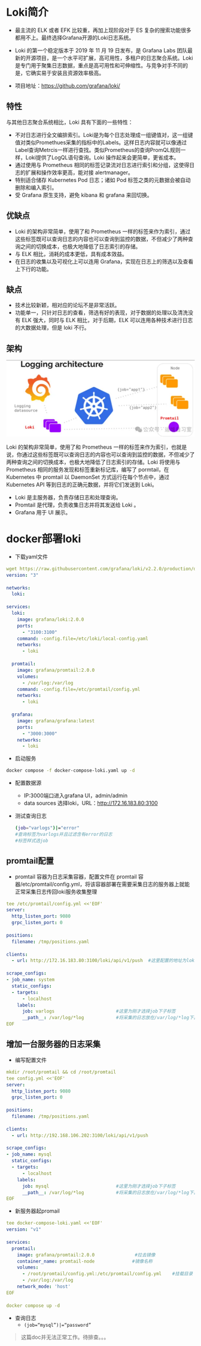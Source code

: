 # Loki简介

- 最主流的 ELK 或者 EFK 比较重，再加上现阶段对于 ES 复杂的搜索功能很多都用不上。最终选择Grafana开源的Loki日志系统。

- Loki 的第一个稳定版本于 2019 年 11 月 19 日发布，是 Grafana Labs 团队最新的开源项目，是一个水平可扩展，高可用性，多租户的日志聚合系统。Loki 是专门用于聚集日志数据，重点是高可用性和可伸缩性。与竞争对手不同的是，它确实易于安装且资源效率极高。
- 项目地址：https://github.com/grafana/loki/

## 特性

与其他日志聚合系统相比，Loki 具有下面的一些特性：

- 不对日志进行全文编排索引。Loki是为每个日志处理成一组键值对，这一组键值对类似Promethues采集的指标中的Labels。这样日志内容就可以像通过Label查询Metrcis一样进行查找。类似Prometheus的查询PromQL规则一样，Loki提供了LogQL语句查询。Loki 操作起来会更简单，更省成本。
- 通过使用与 Prometheus 相同的标签记录流对日志进行索引和分组，这使得日志的扩展和操作效率更高，能对接 alertmanager。
- 特别适合储存 Kubernetes Pod 日志；诸如 Pod 标签之类的元数据会被自动删除和编入索引。
- 受 Grafana 原生支持，避免 kibana 和 grafana 来回切换。

## 优缺点

- Loki 的架构非常简单，使用了和 Prometheus 一样的标签来作为索引，通过这些标签既可以查询日志的内容也可以查询到监控的数据，不但减少了两种查询之间的切换成本，也极大地降低了日志索引的存储。
- 与 ELK 相比，消耗的成本更低，具有成本效益。
- 在日志的收集以及可视化上可以连用 Grafana，实现在日志上的筛选以及查看上下行的功能。

## 缺点

- 技术比较新颖，相对应的论坛不是非常活跃。
- 功能单一，只针对日志的查看，筛选有好的表现，对于数据的处理以及清洗没有 ELK 强大，同时与 ELK 相比，对于后期，ELK 可以连用各种技术进行日志的大数据处理，但是 loki 不行。

## 架构

![image-20241102202018889](https://raw.githubusercontent.com/hangx969/upload-images-md/main/202411022020952.png)

Loki 的架构非常简单，使用了和 Prometheus 一样的标签来作为索引，也就是说，你通过这些标签既可以查询日志的内容也可以查询到监控的数据，不但减少了两种查询之间的切换成本，也极大地降低了日志索引的存储。Loki 将使用与 Prometheus 相同的服务发现和标签重新标记库，编写了 pormtail，在 Kubernetes 中 promtail 以 DaemonSet 方式运行在每个节点中，通过 Kubernetes API 等到日志的正确元数据，并将它们发送到 Loki。

- Loki 是主服务器，负责存储日志和处理查询。
- Promtail 是代理，负责收集日志并将其发送给 Loki 。
- Grafana 用于 UI 展示。

# docker部署loki

- 下载yaml文件

~~~yaml
wget https://raw.githubusercontent.com/grafana/loki/v2.2.0/production/docker-compose.yaml -O docker-compose-loki.yaml
version: "3"

networks:
  loki:

services:
  loki:
    image: grafana/loki:2.0.0
    ports:
      - "3100:3100"
    command: -config.file=/etc/loki/local-config.yaml
    networks:
      - loki

  promtail:
    image: grafana/promtail:2.0.0
    volumes:
      - /var/log:/var/log
    command: -config.file=/etc/promtail/config.yml
    networks:
      - loki

  grafana:
    image: grafana/grafana:latest
    ports:
      - "3000:3000"
    networks:
      - loki
~~~

- 启动服务

~~~sh
docker compose -f docker-compose-loki.yaml up -d
~~~

- 配置数据源
  - IP:3000端口进入grafana UI，admin/admin
  - data sources 选择loki，URL：http://172.16.183.80:3100

- 测试查询日志

  ~~~sh
  (job="varlogs")|="error"
  #查询标签为varlogs并且过滤含有error的日志
  #标签样式选job
  ~~~

## promtail配置

- promtail 容器为日志采集容器，配置文件在 promtail 容器/etc/promtail/config.yml，将该容器部署在需要采集日志的服务器上就能正常采集日志传回loki服务收集整理

~~~yaml
tee /etc/promtail/config.yml <<'EOF'
server:
  http_listen_port: 9080
  grpc_listen_port: 0

positions:
  filename: /tmp/positions.yaml

clients:
  - url: http://172.16.183.80:3100/loki/api/v1/push  #这里配置的地址为loki服务器日志收集的信息

scrape_configs:
- job_name: system
  static_configs:
  - targets:
      - localhost
    labels:
      job: varlogs                       #这里为刚才选择job下子标签
      __path__: /var/log/*log            #将采集的日志放在/var/log/*log下自动发现
EOF
~~~

## 增加一台服务器的日志采集

- 编写配置文件

~~~yaml
mkdir /root/promtail && cd /root/promtail
tee config.yml <<'EOF'
server:
  http_listen_port: 9080
  grpc_listen_port: 0

positions:
  filename: /tmp/positions.yaml

clients:
  - url: http://192.168.106.202:3100/loki/api/v1/push    

scrape_configs:
- job_name: mysql
  static_configs:
  - targets:
      - localhost
    labels:
      job: mysql                         #这里为刚才选择job下子标签
      __path__: /var/log/*log            #将采集的日志放在/var/log/*log下自动发现
EOF
~~~

- 新服务器起promail

~~~yaml
tee docker-compose-loki.yaml <<'EOF'
version: "v1"

services:
  promtail:
    image: grafana/promtail:2.0.0               #拉去镜像
    container_name: promtail-node              #镜像名称
    volumes:
      - /root/promtail/config.yml:/etc/promtail/config.yml    #挂载目录
      - /var/log:/var/log
    network_mode: 'host'
EOF

docker compose up -d
~~~

- 查询日志
  - `(job=“mysql”)|=“password”`

> 这篇doc并无法正常工作。待排查。。。
